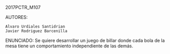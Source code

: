 2017PCTR_M107

AUTORES:

	Alvaro Urdiales Santidrian
	Javier Rodriguez Barcenilla

ENUNCIADO:
	Se quiere desarrollar un juego de billar donde cada bola de la mesa tiene un comportamiento independiente
	de las demás.
